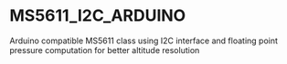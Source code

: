 # MS5611_I2C_ARDUINO
Arduino compatible MS5611 class  using I2C interface and floating point pressure computation for better altitude resolution
